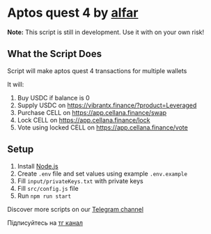 # Aptos quest 4 by [alfar](https://t.me/+FozX3VZA0RIyNWY6)

**Note:** This script is still in development. Use it with on your own risk!

## What the Script Does
Script will make aptos quest 4 transactions for multiple wallets

It will:
1. Buy USDC if balance is 0
1. Supply USDC on https://vibrantx.finance/?product=Leveraged
1. Purchase CELL on https://app.cellana.finance/swap 
1. Lock CELL on https://app.cellana.finance/lock
1. Vote using locked CELL on https://app.cellana.finance/vote

## Setup
1. Install [Node.js](https://nodejs.org/en/download)
1. Create `.env` file and set values using example `.env.example`
1. Fill `input/privateKeys.txt` with private keys
1. Fill `src/config.js` file
1. Run `npm run start`

Discover more scripts on our [Telegram channel](https://t.me/+FozX3VZA0RIyNWY6)

Підписуйтесь на [тг канал](https://t.me/+FozX3VZA0RIyNWY6)
